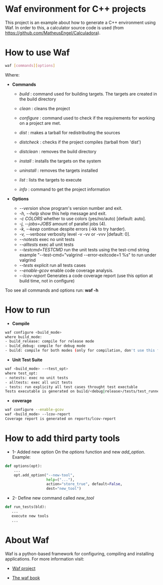 # Waf environment for C++ projects

This project is an example about how to generate a C++ environment using Waf. In order to this, a calculator source code is used (from https://github.com/MatheusEngel/Calculadora).

# How to use Waf
```sh
waf [commands][options]
```
Where:

 * **Commands**
    * *build*                : command used for building targets. The targets are created in the build directory
    * *clean*              : cleans the project
    * *configure*       : command used to check if the requirements for working on a project are met.
    * *dist*                   : makes a tarball for redistributing the sources
    * *distcheck*       : checks if the project compiles (tarball from 'dist')
    * *distclean*        : removes the build directory

    * *install*              : installs the targets on the system
    * *uninstall*         : removes the targets installed
    * *list*                     : lists the targets to execute
    * *info*  : command to get the project information

 * **Options**
    * *--version*              show program's version number and exit.
    * *-h, --help*             show this help message and exit.
    * *-c COLORS*          whether to use colors (yes/no/auto) [default: auto].
    * *-j, --jobs=JOBS*  amount of parallel jobs (4).
    * *-k, --keep*             continue despite errors (-kk to try harder).
    * *-v, --verbose*       verbosity level -v -vv or -vvv [default: 0].
    * *--notests*             exec no unit tests
    * *--alltests*            exec all unit tests
    * *--testcmd=TESTCMD*     run the unit tests using the test-cmd string example "--test-cmd="valgrind --error-exitcode=1 %s" to run under valgrind
    * *--tests*         explicit run all tests cases
    * *--enable-gcov*       enable code coverage analysis.
    * *--lcov-report*         Generates a code coverage report (use this option at build time, not in configure)

Too see all commands and options run:  **waf -h**

# How to run

 * **Compile**
```sh
waf configure <build_mode>
where build_mode:
- build_release: compile for release mode
- build_debug: compile for debug mode
- build: compile for both modes (only for compilation, don't use this for the following commands).
```

 * **Unit Test Suite**
```sh
waf <build_mode> --<test_opt>
where test_opt:
- notests: exec no unit tests
- alltests: exec all unit tests
- tests: run explicity all test cases throught test exectuble
Tests executable is generated on build/<debug|release>/tests/test_runner
```

 * **coverage**
```sh
waf configure --enable-gcov
waf <build_mode> --lcov-report
Coverage report is generated on reports/lcov-report
```

# How to add third party tools
* 1- Added new option
On the *options* function and new *add_option*. Example:
```python
def options(opt):
    ...
    opt.add_option("--new-tool",
                   help=("..."),
                   action="store_true", default=False,
                   dest="new_tool")
```

* 2- Define new command called *new_tool*
```python
def run_tests(bld):
   ...
   execute new tools
   ...
```

# About Waf
Waf is a python-based framework for configuring, compiling and installing applications. For more information visit:

* [Waf project](https://github.com/waf-project/waf)

* [The waf book](https://waf.io/book/)

